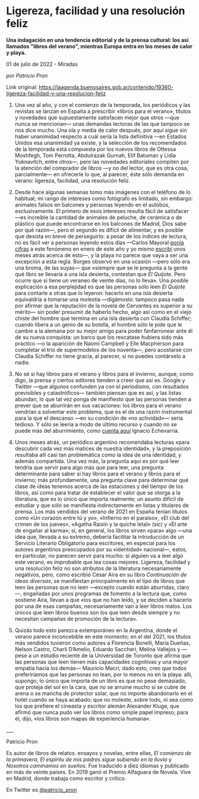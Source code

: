 # Ligereza, facilidad y una resolución feliz

**Una indagación en una tendencia editorial y de la prensa cultural: los así llamados "libros del verano", mientras Europa entra en los meses de calor y playa.**

01 de julio de 2022 - Miradas

_por Patricio Pron_

Link original: https://laagenda.buenosaires.gob.ar/contenido/19360-ligereza-facilidad-y-una-resolucion-feliz



1. Una vez al año, y con el comienzo de la temporada, los periódicos y las revistas se lanzan en España a prescribir «libros para el verano», títulos y novedades que supuestamente satisfacen mejor que otros —que nunca se mencionan— unas demandas lectoras de las que tampoco se nos dice mucho. Una ola y media de calor después, por aquí sigue sin haber unanimidad respecto a cuál sería la lista definitiva —en Estados Unidos esa unanimidad ya existe, y la selección de los recomendados de la temporada está compuesta por los nuevos libros de Ottessa Moshfegh, Tom Perrotta, Abdulrazak Gurnah, Elif Batuman y Lidia Yuknavitch, entre otros—, pero las novedades editoriales compiten por la atención del comprador de libros —y no del lector, que es otra cosa, parcialmente— en ofrecerle lo que, al parecer, éste sólo demanda en verano: ligereza, facilidad, una resolución feliz.




2. Desde hace algunas semanas tomo más imágenes con el teléfono de lo habitual; mi rango de intereses como fotógrafo es limitado, sin embargo: animales falsos en balcones y personas leyendo en el autobús, exclusivamente. El primero de esos intereses resulta fácil de satisfacer —es increíble la cantidad de animales de peluche, de cerámica o de plástico que puede encontrarse en los balcones de Madrid, Dios sabe por qué razón—, pero el segundo es difícil de alimentar, y es posible que desista en breve de perseguirlo: a pesar de los índices de lectura, no es fácil ver a personas leyendo estos días —Carlos Mayoral [ponía cifras](https://bit.ly/3a43kIq) a este fenómeno en enero de este año y yo mismo [escribí](https://bit.ly/3AiOokk) unos meses atrás acerca de esto—, y la playa no parece que vaya a ser una excepción a esta regla. Borges observó en una ocasión —pero sólo era una broma, de las suyas— que «siempre que se le pregunta a la gente qué libro se llevaría a una isla desierta, contestan que *El Quijote*. Pero ocurre que si tiene un veraneo de veinte días, no lo lleva». Una posible explicación a esa perplejidad es que las personas sólo leen *El Quijote* para contarle a otras que lo leyeron: hacerlo en una isla desierta equivaldría a tomarse una molestia —digámoslo: tampoco pasa nada por afirmar que la reputación de la novela de Cervantes es superior a su mérito— sin poder presumir de haberlo hecho, algo así como en el viejo chiste del hombre que termina en una isla desierta con Claudia Schiffer; cuando libera a un genio de su botella, el hombre sólo le pide que le cambie a la alemana por su mejor amigo para poder fanfarronear ante él de su nueva conquista: un barco que los rescatase hubiera sido más práctico —o la aparición de Naomi Campbell y Elle Macpherson para completar el trío de supermodelos de los noventa—, pero acostarse con Claudia Schiffer no tiene gracia, al parecer, si no puedes contárselo a nadie.




3. No sé si hay libros para el verano y libros para el invierno, aunque, como digo, la prensa y ciertos editores tienden a creer que así es. Google y Twitter —que algunos confunden ya con el periodismo, con resultados previsibles y catastróficos— también piensan que es así, y las listas abundan, lo que tal vez ponga de manifiesto que las personas tienden a prever que se aburrirán en sus vacaciones: los libros para el verano vendrían a solventar este problema, que es el de una razón instrumental para la que el descanso —en su condición de «no actividad»— sería tedioso. Y sólo se leería a modo de último recurso y cuando no se puede más del aburrimiento, como [cuenta aquí](https://bit.ly/3a6cVyt) Ignacio Echevarría.




4. Unos meses atrás, un periódico argentino recomendaba lecturas «para descubrir cada vez más matices de nuestra identidad», y la preposición resultaba allí casi tan problemática como la idea de una identidad, y además compartida. Una vez más, la pregunta aquí es por qué leer tendría que servir para algo más que para leer, una pregunta determinante para saber si hay libros para el verano y libros para el invierno; más profundamente, una pregunta clave para determinar qué clase de ideas tenemos acerca de las estaciones y del tiempo de los libros, así como para tratar de establecer el valor que se otorga a la literatura, que es lo único que importa realmente; un asunto difícil de estudiar y que sólo se manifiesta indirectamente en listas y titulares de prensa. Los más vendidos del verano de 2021 en España tenían títulos como «Un corazón entre tú y yo», «Infierno en el paraíso», «El club del crimen de los jueves», «Agatha Raisin y la quiche letal» (sic) y «El arte de engañar al karma»; si, en general, los libros sirven «para» algo —una idea que, llevada a su extremo, debería facilitar la introducción de un Servicio Literario Obligatorio para escritores, en especial para los autores argentinos preocupados por su «identidad» nacional—, estos, en particular, no parecen servir para mucho: si alguien va a leer algo este verano, es improbable que lea cosas mejores. Ligereza, facilidad y una resolución feliz no son atributos de la literatura necesariamente negativos, pero, como escribió César Aira en su libro *Continuación de ideas diversas*, se manifiestan principalmente en el tipo de libros que leen las personas que no leen —excepto cuando están aburridas, claro—, engañadas por unos programas de fomento a la lectura que, como sostiene Aira, llevan a que «los que no han leído, y se deciden a hacerlo por una de esas campañas, necesariamente van a leer libros malos. Los únicos que leen libros buenos son los que leen desde siempre y no necesitan campañas de promoción de la lectura».




5. Quizás todo esto parezca extemporáneo en la Argentina, donde el verano parece inconcebible en este momento; en el del 2021, los títulos más vendidos tuvieron como autores a Florencia Bonelli, María Dueñas, Nelson Castro, Charli D’Amelio, Eduardo Saccheri, Melina Vallejos y —pese a un estudio reciente de la Universidad de Toronto que afirma que las personas que leen tienen más capacidades cognitivas y una mayor empatía hacia los demás— Mauricio Macri; dado esto, creo que todos preferiríamos que las personas no lean, por lo menos no en la playa: allí, supongo, lo único que importa de un libro es que no pese demasiado, que proteja del sol en la cara, que no se arruine mucho si se cubre de arena o se mancha de protector solar, que no importe abandonarlo en el hotel cuando se haya acabado; que no moleste, sobre todo, ni sea como los que prefiere el cineasta y escritor alemán Alexander Kluge, que afirmó que nunca pudo ver los libros como simple papel impreso; para él, dijo, «los libros son mapas de experiencia humana».




\_\_\_




Patricio Pron




Es autor de libros de relatos. ensayos y novelas, entre ellas, *El comienzo de la primavera*, *El espíritu de mis padres sigue subiendo en la lluvia* y *Nosotros caminamos en sueños*. Fue traducido a diez idiomas y publicado en más de veinte países. En 2019 ganó el Premio Alfaguara de Novela. Vive en Madrid, donde trabaja como escritor y crítico.




En Twitter es [@patricio\_pron](https://twitter.com/patricio_pron)



